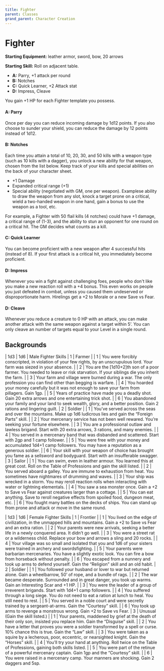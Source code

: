 ```yaml
---
title: Fighter
parent: Classes
grand_parent: Character Creation
---
```

# Fighter

**Starting Equipment:** leather armor, sword, bow, 20 arrows

**Starting Skill:** Roll on adjacent table.

+ **A:** Parry, +1 attack per round
+ **B:** Notches
+ **C:** Quick Learner, +2 Attack stat
+ **D:** Impress, Cleave

You gain +1 HP for each Fighter template you possess.

#### A: Parry
Once per day you can reduce incoming damage by 1d12 points.
If you also choose to sunder your shield, you can reduce the
damage by 12 points instead of 1d12.

#### B: Notches
Each time you attain a total of 10, 20, 30, and 50 kills with a
weapon type (such as 10 kills with a dagger), you unlock a new
ability for that weapon, chosen from the list below. Keep track of
your kills and special abilities on the back of your character
sheet.

- +1 Damage
- Expanded critical range (+1)
- Special ability (negotiated with GM, one per weapon).
Examplese ability to draw the weapon from any slot, knock a
target prone on a critical, wield a two-handed weapon in one
hand, gain a bonus to use the weapon as a tool, etc.

For example, a Fighter with 50 flail kills (4 notches) could have
+1 damage, a critical range of (1-3), and the ability to stun an
opponent for one round on a critical hit. The GM decides what
counts as a kill.

#### C: Quick Learner
You can become proficient with a new weapon after 4 successful
hits (instead of 8). If your first attack is a critical hit, you
immediately become proficient.
#### D: Impress
Whenever you win a fight against challenging foes, people who
don't like you make a new reaction roll with a +4 bonus. This
even works on people you just defeated in combat, unless you
caused them undeserved or disproportionate harm. Hirelings get
a +2 to Morale or a new Save vs Fear.

#### D: Cleave
Whenever you reduce a creature to 0 HP with an attack, you can
make another attack with the same weapon against a target
within 5’. You can only cleave an number of targets equal to your
Level in a single round.


## Backgrounds 

| 1d3 | 1d6 | Male Fighter Skills
| 1 | Farmer
| | 1 | You were forcibly conscripted, in violation of your few rights, by an unscrupulous lord. Your farm was siezed in your absence.
| | 2 | You are the [1d10+2]th son of a poor farmer. You needed to leave or risk starvation. If your siblings die you inherit the farm.
| | 3 | Your farm and village were burned during a war. The only profession you can find other than begging is warfare.
| | 4 | You hoarded your money carefully but it was not enough to save your farm from pillagers. Gain 1gp.
| | 5 | Years of practice have made you a deadly shot. Gain 20 extra arrows and one entertaining trick shot.
| | 6 | You abandoned your family and your land to seek wealth, glory, and a better position. Gain 2 rations and lingering guilt.
| 2 | Soldier
| | 1 | You’ve served across the seas and over the mountains. Make up 1d6 ludicrous lies and gain the “Foreign Parts” skill.
| | 2 | Your mercenary service has not been well rewared. You’re seeking your fortune elsewhere.
| | 3 | You are a professional outlaw and lawless brigand. Start with 20 extra arrows, 3 rations, and many enemies.
| | 4 | You served in a mercenary band that was disbanded and scattered. Start with 2gp and 1 camp follower.
| | 5 | You were free with your money and accumulated 1d4+1 camp followers. You may have a reputation as a generous soldier.
| | 6 | Your skill with your weapon of choice has brought you fame as a sellsword and bodyguard. Start with an insufferable swagger.
| 3 | Sailor
| | 1 | You can swim, even in leather armour. You learned this at great cost. Roll on the Table of Professions and gain the skill listed.
| | 2 | You served aboard a galley. You are immune to exhaustion from heat. You sometimes have nightmares of drumming and waves.
| | 3 | Your ship was wrecked in a storm. You may reroll reaction rolls when interacting with water or lightning elementals.
| | 4 | You saw a sea monster once. Gain a +2 to Save vs Fear against creatures larger than a cottage.
| | 5 | You can eat anything. Save to reroll negative effects from spoiled food, dungeon meat, etc.
| | 6 | You fought many battles on the decks of ships. You can stand up from prone and attack or move in the same round.

| 1d3 | 1d6 | Female Fighter Skills
| 1 | Frontier
| | 1 | You lived on the edge of civilization, in the unmapped hills and mountains. Gain a +2 to Save vs Fear and an extra ration.
| | 2 | Your parents were new arrivals, seeking a better life in a newly conquered area. It didn’t go well.
| | 3 | You were a street rat or a wilderness child. Replace your bow and arrows a sling and 20 rocks.
| | 4 | Your village was so small and isolated that you and 1d6 of your sisters were trained in archery and swordsfighting.
| | 5 | Your parents were barbarian mercenaries. You have a slightly exotic look. You can fire a bow from horseback without penalty.
| | 6 | You escaped from a nunnery and took up arms to defend yourself. Gain the “Religion” skill and an old habit.
| 2 | Soldier
| | 1 | You followed your husband or lover to war but returned alone.  Gain a wheelbarrow, 50’ of rope, and a bundle of rags.
| | 2 | The war became desperate. Surrounded and in great danger, you took up warms. Gain an Interesting Scar and +1 HP.
| | 3 | You were the leader of a group of irreverent brigands. Start with 1d4+1 camp followers.
| | 4 | You suffered through a long siege. You do not need to eat a ration at lunch to heal. You still need to rest.
| | 5 | You served in a noble court and were secretly trained by a sergeant-at-arms. Gain the “Courtesy” skill.
| | 6 | You took up arms to revenge a monstrous wrong. Gain +2 to Save vs Fear.
| 3 | Unusual (Gain the skill listed.)
| | 1 | Your parents, maddened by grief at the death of their only son, insisted you replace him. Gain the “Disguise” skill.
| | 2 | You have a letter that proves you were a soldier transformed by a spell or curse. 10% chance this is true. Gain the “Law” skill.
| | 3 | You were taken as a squire by a lecherous, poor, eccentric, or nearsighted knight. Gain the “Horses” skill.
| | 4 | You’ll try your hand at anything. Roll twice on the Table of Professions, gaining both skills listed.
| | 5 | You were part of the retinue of a powerful mercenary captain.  Gain 1gp and the “Courtesy” skill.
| | 6 | You were raised in a mercenary camp. Your manners are shocking. Gain 2 daggers and 5sp.
